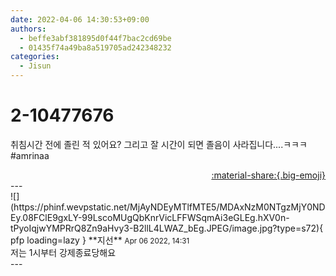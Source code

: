 ```yaml
---
date: 2022-04-06 14:30:53+09:00
authors:
  - beffe3abf381895d0f44f7bac2cd69be
  - 01435f74a49ba8a519705ad242348232
categories:
  - Jisun
---
```


# 2-10477676

<div class="post-container" markdown="1">
<div class="content-container md-sidebar__scrollwrap" markdown="1">

취침시간 전에 졸린 적 있어요? 그리고 잘 시간이 되면 졸음이 사라집니다....ㅋㅋㅋ<br>\#amrinaa

</div>
</div>

<div style="text-align: right;" markdown="1">
<a href="https://weverse.io/fromis9/fanpost/2-10477676" style="text-align: right;">:material-share:{.big-emoji}</a>
</div>
---

<div class="comments-container md-sidebar__scrollwrap" markdown="1">
<div class="comment" markdown="1">
<div class='id-container' markdown="1">
![](https://phinf.wevpstatic.net/MjAyNDEyMTlfMTE5/MDAxNzM0NTgzMjY0NDEy.08FClE9gxLY-99LscoMUgQbKnrVicLFFWSqmAi3eGLEg.hXV0n-tPyoIqjwYMPRrQ8Zn9aHvy3-B2llL4LWAZ_bEg.JPEG/image.jpg?type=s72){ pfp loading=lazy }
**<span class="artist">지선</span>** <small>Apr 06 2022, 14:31</small><br>
</div>
<div class='comment-body' markdown="1">
저는 1시부터 강제종료당해요
</div>
</div>
</div>
---
